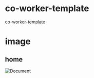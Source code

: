 # co-worker-template
co-worker-template

# image 
## home 
![Document](https://user-images.githubusercontent.com/75854041/123444791-f3d24880-d5df-11eb-8f56-c49ef267ca9d.png)

